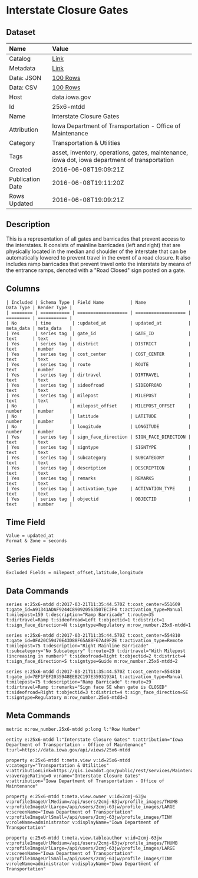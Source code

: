 # Interstate Closure Gates

## Dataset

| Name | Value |
| :--- | :---- |
| Catalog | [Link](https://catalog.data.gov/dataset/interstate-closure-gates) |
| Metadata | [Link](https://data.iowa.gov/api/views/25x6-mtdd) |
| Data: JSON | [100 Rows](https://data.iowa.gov/api/views/25x6-mtdd/rows.json?max_rows=100) |
| Data: CSV | [100 Rows](https://data.iowa.gov/api/views/25x6-mtdd/rows.csv?max_rows=100) |
| Host | data.iowa.gov |
| Id | 25x6-mtdd |
| Name | Interstate Closure Gates |
| Attribution | Iowa Department of Transportation - Office of Maintenance |
| Category | Transportation & Utilities |
| Tags | asset, inventory, operations, gates, maintenance, iowa dot, iowa department of transportation |
| Created | 2016-06-08T19:09:21Z |
| Publication Date | 2016-06-08T19:11:20Z |
| Rows Updated | 2016-06-08T19:09:21Z |

## Description

This is a representation of all gates and barricades that prevent access to the interstates. It consists of mainline barricades (left and right) that are physically located in the median and shoulder of the interstate that can be automatically lowered to prevent travel in the event of a road closure. It also includes ramp barricades that prevent travel onto the interstate by means of the entrance ramps, denoted with a "Road Closed" sign posted on a gate.

## Columns

```ls
| Included | Schema Type | Field Name          | Name                | Data Type | Render Type |
| ======== | =========== | =================== | =================== | ========= | =========== |
| No       | time        | :updated_at         | updated_at          | meta_data | meta_data   |
| Yes      | series tag  | gate_id             | GATE_ID             | text      | text        |
| Yes      | series tag  | district            | DISTRICT            | text      | number      |
| Yes      | series tag  | cost_center         | COST_CENTER         | text      | text        |
| Yes      | series tag  | route               | ROUTE               | text      | number      |
| Yes      | series tag  | dirtravel           | DIRTRAVEL           | text      | text        |
| Yes      | series tag  | sideofroad          | SIDEOFROAD          | text      | text        |
| Yes      | series tag  | milepost            | MILEPOST            | text      | text        |
| No       |             | milepost_offset     | MILEPOST_OFFSET     | number    | number      |
| No       |             | latitude            | LATITUDE            | number    | number      |
| No       |             | longitude           | LONGITUDE           | number    | number      |
| Yes      | series tag  | sign_face_direction | SIGN_FACE_DIRECTION | text      | text        |
| Yes      | series tag  | signtype            | SIGNTYPE            | text      | text        |
| Yes      | series tag  | subcategory         | SUBCATEGORY         | text      | text        |
| Yes      | series tag  | description         | DESCRIPTION         | text      | text        |
| Yes      | series tag  | remarks             | REMARKS             | text      | text        |
| Yes      | series tag  | activation_type     | ACTIVATION_TYPE     | text      | text        |
| Yes      | series tag  | objectid            | OBJECTID            | text      | number      |
```

## Time Field

```ls
Value = updated_at
Format & Zone = seconds
```

## Series Fields

```ls
Excluded Fields = milepost_offset,latitude,longitude
```

## Data Commands

```ls
series e:25x6-mtdd d:2017-03-21T11:35:44.570Z t:cost_center=551609 t:gate_id=A91341ADAF9244C890920563507EC3F4 t:activation_type=Manual t:milepost=159 t:description="Ramp Barricade" t:route=35 t:dirtravel=Ramp t:sideofroad=Left t:objectid=1 t:district=1 t:sign_face_direction=N t:signtype=Regulatory m:row_number.25x6-mtdd=1

series e:25x6-mtdd d:2017-03-21T11:35:44.570Z t:cost_center=554810 t:gate_id=0FA20C59470E43D88F65A88F67A49F2E t:activation_type=Remote t:milepost=75 t:description="Right Mainline Barricade" t:subcategory="No Subcategory" t:route=29 t:dirtravel="With Milepost (increasing in number)" t:sideofroad=Right t:objectid=2 t:district=4 t:sign_face_direction=S t:signtype=Guide m:row_number.25x6-mtdd=2

series e:25x6-mtdd d:2017-03-21T11:35:44.570Z t:cost_center=554810 t:gate_id=7EF1FEF2035948EEB2C197E3593193A1 t:activation_type=Manual t:milepost=75 t:description="Ramp Barricade" t:route=29 t:dirtravel=Ramp t:remarks="Sign face SE when gate is CLOSED" t:sideofroad=Right t:objectid=3 t:district=4 t:sign_face_direction=SE t:signtype=Regulatory m:row_number.25x6-mtdd=3
```

## Meta Commands

```ls
metric m:row_number.25x6-mtdd p:long l:"Row Number"

entity e:25x6-mtdd l:"Interstate Closure Gates" t:attribution="Iowa Department of Transportation - Office of Maintenance" t:url=https://data.iowa.gov/api/views/25x6-mtdd

property e:25x6-mtdd t:meta.view v:id=25x6-mtdd v:category="Transportation & Utilities" v:attributionLink=https://gis.iowadot.gov/public/rest/services/Maintenance/Closure_Gates/MapServer/0 v:averageRating=0 v:name="Interstate Closure Gates" v:attribution="Iowa Department of Transportation - Office of Maintenance"

property e:25x6-mtdd t:meta.view.owner v:id=2cmj-63jw v:profileImageUrlMedium=/api/users/2cmj-63jw/profile_images/THUMB v:profileImageUrlLarge=/api/users/2cmj-63jw/profile_images/LARGE v:screenName="Iowa Department of Transportation" v:profileImageUrlSmall=/api/users/2cmj-63jw/profile_images/TINY v:roleName=administrator v:displayName="Iowa Department of Transportation"

property e:25x6-mtdd t:meta.view.tableauthor v:id=2cmj-63jw v:profileImageUrlMedium=/api/users/2cmj-63jw/profile_images/THUMB v:profileImageUrlLarge=/api/users/2cmj-63jw/profile_images/LARGE v:screenName="Iowa Department of Transportation" v:profileImageUrlSmall=/api/users/2cmj-63jw/profile_images/TINY v:roleName=administrator v:displayName="Iowa Department of Transportation"
```